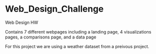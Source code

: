# Web_Design_Challenge
Web Design HW

Contains 7 different webpages including a landing page, 4 visualizations pages, a comparisons page, and a data page

For this project we are using a weather dataset from a preivous project. 
